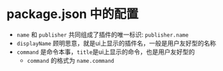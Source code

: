 # package.json 中的配置
- `name` 和 `publisher` 共同组成了插件的唯一标识: `publisher.name`
- `displayName` 顾明思意，就是ui上显示的插件名，一般是用户友好型的名称
- `command` 是命令本事，`title`是ui上显示的命令，也是用户友好型的
  - `command` 的格式为 `name.command`

# 